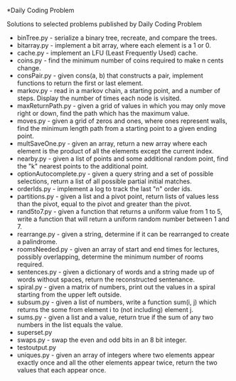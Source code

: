 *Daily Coding Problem

Solutions to selected problems published by Daily Coding Problem

- binTree.py - serialize a binary tree, recreate, and compare the trees.
- bitarray.py - implement a bit array, where each element is a 1 or 0.
- cache.py - implement an LFU (Least Frequently Used) cache.
- coins.py - find the minimum number of coins required to make n cents change.
- consPair.py - given cons(a, b) that constructs a pair, implement functions to return the first or last element.
- markov.py - read in a markov chain, a starting point, and a number of steps. Display the number of times each node is visited.
- maxReturnPath.py - given a grid of values in which you may only move right or down, find the path which has the maximum value.
- moves.py - given a grid of zeros and ones, where ones represent walls, find the minimum length path from a starting point to a given ending point.
- multSaveOne.py - given an array, return a new array where each element is the product of all the elements except the current index.
- nearby.py - given a list of points and some additional random point, find the "k" nearest points to the additional point.
- optionAutocomplete.py - given a query string and a set of possible selections, return a list of all possible partial initial matches.
- orderIds.py - implement a log to track the last "n" order ids.
- partitions.py - given a list and a pivot point, return lists of values less than the pivot, equal to the pivot and greater than the pivot.
- rand5to7.py - given a function that returns a uniform value from 1 to 5, write a function that will return a uniform random number between 1 and 7.
- rearrange.py - given a string, determine if it can be rearranged to create a palindrome.
- roomsNeeded.py - given an array of start and end times for lectures, possibly overlapping, determine the minimum number of rooms required.
- sentences.py - given a dictionary of words and a string made up of words without spaces, return the reconstructed sentenance.
- spiral.py - given a matrix of numbers, print out the values in a spiral starting from the upper left outside.
- subsum.py - given a list of numbers, write a function sum(i, j) which returns the some from element i to (not including) element j.
- sums.py - given a list and a value, return true if the sum of any two numbers in the list equals the value.
- superset.py
- swaps.py - swap the even and odd bits in an 8 bit integer.
- testoutput.py
- uniques.py - given an array of integers where two elements appear exactly once and all the other elements appear twice, return the two values that each appear once.
